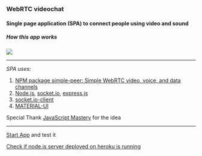 ### WebRTC videochat

#### Single page application (SPA) to connect people using video and sound

##### How this app works

![](/additions/demo.gif)

---

_SPA uses:_

1. [NPM package simple-peer: Simple WebRTC video, voice, and data channels](https://www.npmjs.com/package/simple-peer)
2. [Node.js](https://nodejs.org/uk/), [socket.io](https://socket.io/), [express.js](https://expressjs.com)
3. [socket.io-client](https://www.npmjs.com/package/socket.io-client)
4. [MATERIAL-UI](https://material-ui.com/ru/)

Special Thank [JavaScript Mastery](https://www.youtube.com/channel/UCmXmlB4-HJytD7wek0Uo97A) for the idea

---

[Start App](https://sxidsvit-webrtc-videochat.netlify.app/) and test it

[Check if node.js server deployed on heroku is running](https://sxidsvit-webrtc-videochat.herokuapp.com/)
